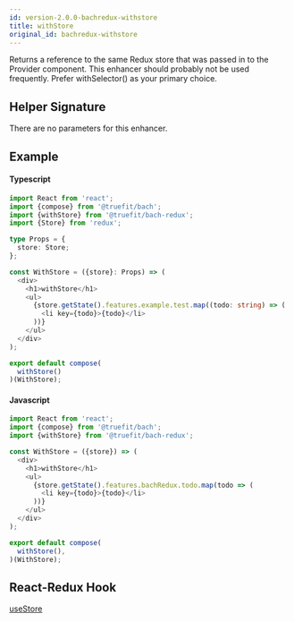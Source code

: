 ```yaml
---
id: version-2.0.0-bachredux-withstore
title: withStore
original_id: bachredux-withstore
---
```


Returns a reference to the same Redux store that was passed in to the Provider component. This enhancer should probably not be used frequently. Prefer withSelector() as your primary choice.

## Helper Signature

There are no parameters for this enhancer.

## Example

#### Typescript

```Typescript
import React from 'react';
import {compose} from '@truefit/bach';
import {withStore} from '@truefit/bach-redux';
import {Store} from 'redux';

type Props = {
  store: Store;
};

const WithStore = ({store}: Props) => (
  <div>
    <h1>withStore</h1>
    <ul>
      {store.getState().features.example.test.map((todo: string) => (
        <li key={todo}>{todo}</li>
      ))}
    </ul>
  </div>
);

export default compose(
  withStore()
)(WithStore);
```

#### Javascript

```Javascript
import React from 'react';
import {compose} from '@truefit/bach';
import {withStore} from '@truefit/bach-redux';

const WithStore = ({store}) => (
  <div>
    <h1>withStore</h1>
    <ul>
      {store.getState().features.bachRedux.todo.map(todo => (
        <li key={todo}>{todo}</li>
      ))}
    </ul>
  </div>
);

export default compose(
  withStore(),
)(WithStore);
```

## React-Redux Hook

[useStore](https://react-redux.js.org/next/api/hooks#usestore)
